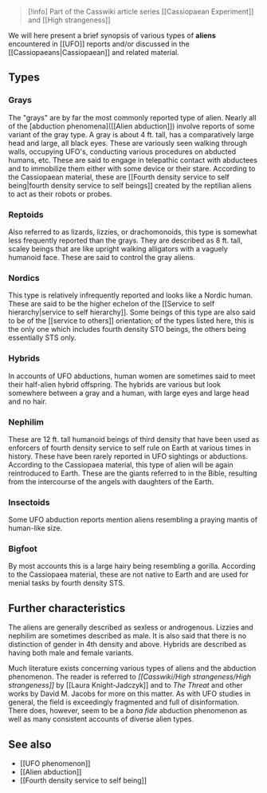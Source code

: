 > [!info] Part of the Casswiki article series [[Cassiopaean Experiment]] and [[High strangeness]]

We will here present a brief synopsis of various types of **aliens** encountered in [[UFO]] reports and/or discussed in the [[Cassiopaeans|Cassiopaean]] and related material.

Types
-----

### Grays

The "grays" are by far the most commonly reported type of alien. Nearly all of the [abduction phenomena]([[Alien abduction]]) involve reports of some variant of the gray type. A gray is about 4 ft. tall, has a comparatively large head and large, all black eyes. These are variously seen walking through walls, occupying UFO's, conducting various procedures on abducted humans, etc. These are said to engage in telepathic contact with abductees and to immobilize them either with some device or their stare. According to the Cassiopaean material, these are [[Fourth density service to self being|fourth density service to self beings]] created by the reptilian aliens to act as their robots or probes.

### Reptoids

Also referred to as lizards, lizzies, or drachomonoids, this type is somewhat less frequently reported than the grays. They are described as 8 ft. tall, scaley beings that are like upright walking alligators with a vaguely humanoid face. These are said to control the gray aliens.

### Nordics

This type is relatively infrequently reported and looks like a Nordic human. These are said to be the higher echelon of the [[Service to self hierarchy|service to self hierarchy]]. Some beings of this type are also said to be of the [[service to others]] orientation; of the types listed here, this is the only one which includes fourth density STO beings, the others being essentially STS only.

### Hybrids

In accounts of UFO abductions, human women are sometimes said to meet their half-alien hybrid offspring. The hybrids are various but look somewhere between a gray and a human, with large eyes and large head and no hair.

### Nephilim

These are 12 ft. tall humanoid beings of third density that have been used as enforcers of fourth density service to self rule on Earth at various times in history. These have been rarely reported in UFO sightings or abductions. According to the Cassiopaea material, this type of alien will be again reintroduced to Earth. These are the giants referred to in the Bible, resulting from the intercourse of the angels with daughters of the Earth.

### Insectoids

Some UFO abduction reports mention aliens resembling a praying mantis of human-like size.

### Bigfoot

By most accounts this is a large hairy being resembling a gorilla. According to the Cassiopaea material, these are not native to Earth and are used for menial tasks by fourth density STS.

Further characteristics
-----------------------

The aliens are generally described as sexless or androgenous. Lizzies and nephilim are sometimes described as male. It is also said that there is no distinction of gender in 4th density and above. Hybrids are described as having both male and female variants.

Much literature exists concerning various types of aliens and the abduction phenomenon. The reader is referred to _[[Casswiki/High strangeness/High strangeness]]_ by [[Laura Knight-Jadczyk]] and to _The Threat_ and other works by David M. Jacobs for more on this matter. As with UFO studies in general, the field is exceedingly fragmented and full of disinformation. There does, however, seem to be a _bona fide_ abduction phenomenon as well as many consistent accounts of diverse alien types.

See also
--------

*   [[UFO phenomenon]]
*   [[Alien abduction]]
*   [[Fourth density service to self being]]
